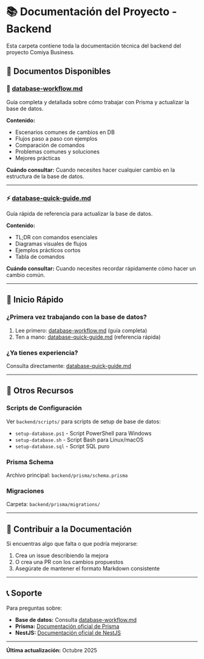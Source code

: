 # 📚 Documentación del Proyecto - Backend

Esta carpeta contiene toda la documentación técnica del backend del proyecto Comiya Business.

## 📄 Documentos Disponibles

### 🔄 [database-workflow.md](./database-workflow.md)
Guía completa y detallada sobre cómo trabajar con Prisma y actualizar la base de datos.

**Contenido:**
- Escenarios comunes de cambios en DB
- Flujos paso a paso con ejemplos
- Comparación de comandos
- Problemas comunes y soluciones
- Mejores prácticas

**Cuándo consultar:** Cuando necesites hacer cualquier cambio en la estructura de la base de datos.

---

### ⚡ [database-quick-guide.md](./database-quick-guide.md)
Guía rápida de referencia para actualizar la base de datos.

**Contenido:**
- TL;DR con comandos esenciales
- Diagramas visuales de flujos
- Ejemplos prácticos cortos
- Tabla de comandos

**Cuándo consultar:** Cuando necesites recordar rápidamente cómo hacer un cambio común.

---

## 🚀 Inicio Rápido

### ¿Primera vez trabajando con la base de datos?

1. Lee primero: [database-workflow.md](./database-workflow.md) (guía completa)
2. Ten a mano: [database-quick-guide.md](./database-quick-guide.md) (referencia rápida)

### ¿Ya tienes experiencia?

Consulta directamente: [database-quick-guide.md](./database-quick-guide.md)

---

## 📖 Otros Recursos

### Scripts de Configuración
Ver `backend/scripts/` para scripts de setup de base de datos:
- `setup-database.ps1` - Script PowerShell para Windows
- `setup-database.sh` - Script Bash para Linux/macOS
- `setup-database.sql` - Script SQL puro

### Prisma Schema
Archivo principal: `backend/prisma/schema.prisma`

### Migraciones
Carpeta: `backend/prisma/migrations/`

---

## 🤝 Contribuir a la Documentación

Si encuentras algo que falta o que podría mejorarse:

1. Crea un issue describiendo la mejora
2. O crea una PR con los cambios propuestos
3. Asegúrate de mantener el formato Markdown consistente

---

## 📞 Soporte

Para preguntas sobre:
- **Base de datos:** Consulta [database-workflow.md](./database-workflow.md)
- **Prisma:** [Documentación oficial de Prisma](https://www.prisma.io/docs)
- **NestJS:** [Documentación oficial de NestJS](https://docs.nestjs.com)

---

**Última actualización:** Octubre 2025
